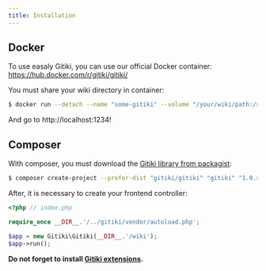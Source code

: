 ```yaml
---
title: Installation
---
```


## Docker

To use easaly Gitiki, you can use our official Docker container: https://hub.docker.com/r/gitiki/gitiki/

You must share your wiki directory in container:

```bash
$ docker run --detach --name "some-gitiki" --volume "/your/wiki/path:/srv/wiki" --publish "1234:80" gitiki/gitiki
```

And go to http://localhost:1234!

## Composer

With composer, you must download the [Gitiki library from packagist][packagist]:

```bash
$ composer create-project --prefer-dist "gitiki/gitiki" "gitiki" "1.0.x-dev"
```

After, it is necessary to create your frontend controller:

```php
<?php // index.php

require_once __DIR__.'/../gitiki/vendor/autoload.php';

$app = new Gitiki\Gitiki(__DIR__.'/wiki');
$app->run();
```

**Do not forget to install [Gitiki extensions][extensions].**


[packagist]: https://packagist.org/packages/gitiki/gitiki
[extensions]: /extension/index.md
